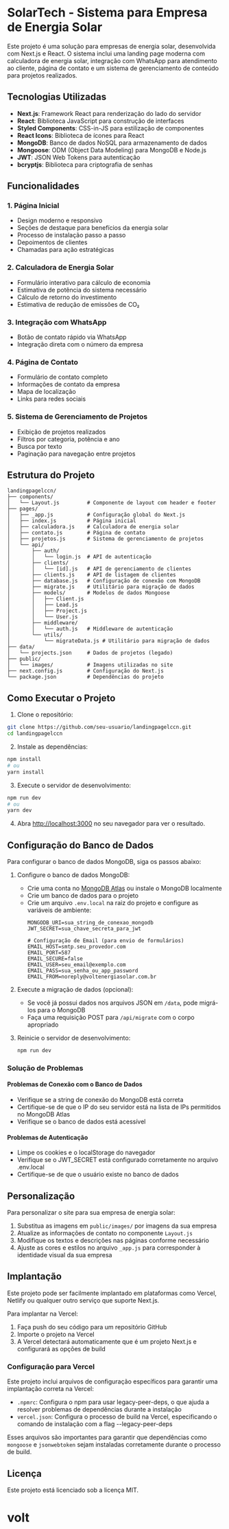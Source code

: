 # SolarTech - Sistema para Empresa de Energia Solar

Este projeto é uma solução para empresas de energia solar, desenvolvida com Next.js e React. O sistema inclui uma landing page moderna com calculadora de energia solar, integração com WhatsApp para atendimento ao cliente, página de contato e um sistema de gerenciamento de conteúdo para projetos realizados.

## Tecnologias Utilizadas

- **Next.js**: Framework React para renderização do lado do servidor
- **React**: Biblioteca JavaScript para construção de interfaces
- **Styled Components**: CSS-in-JS para estilização de componentes
- **React Icons**: Biblioteca de ícones para React
- **MongoDB**: Banco de dados NoSQL para armazenamento de dados
- **Mongoose**: ODM (Object Data Modeling) para MongoDB e Node.js
- **JWT**: JSON Web Tokens para autenticação
- **bcryptjs**: Biblioteca para criptografia de senhas

## Funcionalidades

### 1. Página Inicial
- Design moderno e responsivo
- Seções de destaque para benefícios da energia solar
- Processo de instalação passo a passo
- Depoimentos de clientes
- Chamadas para ação estratégicas

### 2. Calculadora de Energia Solar
- Formulário interativo para cálculo de economia
- Estimativa de potência do sistema necessário
- Cálculo de retorno do investimento
- Estimativa de redução de emissões de CO₂

### 3. Integração com WhatsApp
- Botão de contato rápido via WhatsApp
- Integração direta com o número da empresa

### 4. Página de Contato
- Formulário de contato completo
- Informações de contato da empresa
- Mapa de localização
- Links para redes sociais

### 5. Sistema de Gerenciamento de Projetos
- Exibição de projetos realizados
- Filtros por categoria, potência e ano
- Busca por texto
- Paginação para navegação entre projetos

## Estrutura do Projeto

```
landingpagelccn/
├── components/
│   └── Layout.js         # Componente de layout com header e footer
├── pages/
│   ├── _app.js           # Configuração global do Next.js
│   ├── index.js          # Página inicial
│   ├── calculadora.js    # Calculadora de energia solar
│   ├── contato.js        # Página de contato
│   ├── projetos.js       # Sistema de gerenciamento de projetos
│   └── api/
│       ├── auth/
│       │   └── login.js  # API de autenticação
│       ├── clients/
│       │   └── [id].js   # API de gerenciamento de clientes
│       ├── clients.js    # API de listagem de clientes
│       ├── database.js   # Configuração de conexão com MongoDB
│       ├── migrate.js    # Utilitário para migração de dados
│       ├── models/       # Modelos de dados Mongoose
│       │   ├── Client.js
│       │   ├── Lead.js
│       │   ├── Project.js
│       │   └── User.js
│       ├── middleware/
│       │   └── auth.js   # Middleware de autenticação
│       └── utils/
│           └── migrateData.js # Utilitário para migração de dados
├── data/
│   └── projects.json     # Dados de projetos (legado)
├── public/
│   └── images/           # Imagens utilizadas no site
├── next.config.js        # Configuração do Next.js
└── package.json          # Dependências do projeto
```

## Como Executar o Projeto

1. Clone o repositório:
```bash
git clone https://github.com/seu-usuario/landingpagelccn.git
cd landingpagelccn
```

2. Instale as dependências:
```bash
npm install
# ou
yarn install
```

3. Execute o servidor de desenvolvimento:
```bash
npm run dev
# ou
yarn dev
```

4. Abra [http://localhost:3000](http://localhost:3000) no seu navegador para ver o resultado.

## Configuração do Banco de Dados

Para configurar o banco de dados MongoDB, siga os passos abaixo:

1. Configure o banco de dados MongoDB:
   - Crie uma conta no [MongoDB Atlas](https://www.mongodb.com/cloud/atlas) ou instale o MongoDB localmente
   - Crie um banco de dados para o projeto
   - Crie um arquivo `.env.local` na raiz do projeto e configure as variáveis de ambiente:
     ```
     MONGODB_URI=sua_string_de_conexao_mongodb
     JWT_SECRET=sua_chave_secreta_para_jwt

     # Configuração de Email (para envio de formulários)
     EMAIL_HOST=smtp.seu_provedor.com
     EMAIL_PORT=587
     EMAIL_SECURE=false
     EMAIL_USER=seu_email@exemplo.com
     EMAIL_PASS=sua_senha_ou_app_password
     EMAIL_FROM=noreply@voltenergiasolar.com.br
     ```

2. Execute a migração de dados (opcional):
   - Se você já possui dados nos arquivos JSON em `/data`, pode migrá-los para o MongoDB
   - Faça uma requisição POST para `/api/migrate` com o corpo apropriado

3. Reinicie o servidor de desenvolvimento:
   ```bash
   npm run dev
   ```

### Solução de Problemas

#### Problemas de Conexão com o Banco de Dados
- Verifique se a string de conexão do MongoDB está correta
- Certifique-se de que o IP do seu servidor está na lista de IPs permitidos no MongoDB Atlas
- Verifique se o banco de dados está acessível

#### Problemas de Autenticação
- Limpe os cookies e o localStorage do navegador
- Verifique se o JWT_SECRET está configurado corretamente no arquivo .env.local
- Certifique-se de que o usuário existe no banco de dados

## Personalização

Para personalizar o site para sua empresa de energia solar:

1. Substitua as imagens em `public/images/` por imagens da sua empresa
2. Atualize as informações de contato no componente `Layout.js`
3. Modifique os textos e descrições nas páginas conforme necessário
4. Ajuste as cores e estilos no arquivo `_app.js` para corresponder à identidade visual da sua empresa

## Implantação

Este projeto pode ser facilmente implantado em plataformas como Vercel, Netlify ou qualquer outro serviço que suporte Next.js.

Para implantar na Vercel:

1. Faça push do seu código para um repositório GitHub
2. Importe o projeto na Vercel
3. A Vercel detectará automaticamente que é um projeto Next.js e configurará as opções de build

### Configuração para Vercel

Este projeto inclui arquivos de configuração específicos para garantir uma implantação correta na Vercel:

- `.npmrc`: Configura o npm para usar legacy-peer-deps, o que ajuda a resolver problemas de dependências durante a instalação
- `vercel.json`: Configura o processo de build na Vercel, especificando o comando de instalação com a flag --legacy-peer-deps

Esses arquivos são importantes para garantir que dependências como `mongoose` e `jsonwebtoken` sejam instaladas corretamente durante o processo de build.

## Licença

Este projeto está licenciado sob a licença MIT.
# volt
